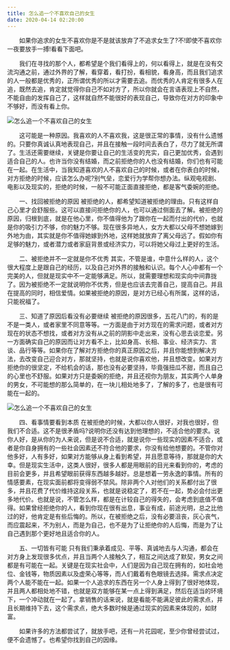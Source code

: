 ```yaml
---
title: 怎么追一个不喜欢自己的女生
date: 2020-04-14 02:20:00
---
```




　　如果你追求的女生不喜欢你是不是就该放弃了不追求女生了?不!即使不喜欢你一夜要放手一搏!看看下面吧。

　　我们在寻找的那个人，都希望是个我们看得上的，何以看得上，就是在没有交流沟通之前，通过外界的了解，看穿着，看打扮，看相貌，看身高，而且我们追求的人一般都是优秀的，正所谓优秀的所以才需要去追。而优秀的人肯定有很多人在追，既然去追，肯定就觉得你自己不如对方了，所以你就会在言语表现上不自然，不能自由的发挥自己了，这样就自然不能很好的表现自己，导致你在对方的印象中不够好，而没有看上你。

![怎么追一个不喜欢自己的女生](/img/d80934ecf15e729f69e1cfc3a8ca977c.jpg)

　　这可能是一种原因。我喜欢的人不喜欢我，这是很正常的事情，没有什么遗憾的。只要你真诚认真地表现自己，并且在接触一段时间去表白了，尽力了就无所谓了。生活还需要继续，关键是你要让自己的生活变的充实，自己更加优秀，会遇到适合自己的人。也许当你没有结婚，而之前拒绝你的人也没有结婚，你们也有可能在一起。在生活中，当我知道喜欢的人不喜欢自己的时候，或者在你表白的时候，对方拒绝的时候，应该怎么办呢?别气垒，恋爱行为学帮你想办法。纵观电视剧、电影以及现实的，拒绝的时候，一般不可能正面直接拒绝，都是客气委婉的拒绝。

　　一、找回被拒绝的原因 被拒绝的人，都希望知道被拒绝的理由。只有这样自己心里才会舒服些。这可以直接问拒绝你的人，也可以通过侧面去了解。被拒绝的原因，归根到底，就是在他心里，你不值得他为了跟你在一起而付出的代价，也就是你的吸引力不够，你的魅力不够。现在很多异地人，女方大都以父母不想她嫁到外地为由，其实就是你不值得她嫁到外地，这样她就放弃了离父母远了。假如你有足够的魅力，或者潜力或者家庭背景或经济实力，可以将她父母过上更好的生活。

　　二、被拒绝并不一定就是你不优秀 其实，不管是谁，中意什么样的人，这个很大程度上是跟自己的经历，以及自己对外界的接触和认识。每个人心中都有一个完美的人，但就是现实中不一定能够满足。所以，就需要理想和现实向中间靠拢了。因为被拒绝不一定就说明你不优秀，但是也应该去完善自己，提高自己。并且在提高的同时，相信爱情。如果被拒绝的原因，是对方已经心有所属，这样的话，只能祝福了。

　　三、知道了原因后看没有必要继续 被拒绝的原因很多，五花八门的，有的是不是一类人，或者家里不同意等等。一方面是由于对方现在的需求问题，或者对方现在的状态不想找，或者对方没有从之前的阴影中走出来，没有心思去谈恋爱。另一方面确实自己的原因而让对方看不上，比如身高、长相、事业、经济实力、言谈、品行等等。如果你在了解对方拒绝你的真正原因之后，并且你能想到解决方法，去改变自己迎合对方，那就坚持，也就是说你喜欢他，并且想改变。如果对方拒绝你的很坚定，不给机会的话，那也没有必要坚持，毕竟强扭瓜不甜，而且自己的心里也不舒服。如果对方只是委婉的拒绝，并且还视你为朋友，其实两个人单身的男女，不可能想的那么简单的，在一块儿相处地多了，了解的多了，也是很有可能在一起的。

![怎么追一个不喜欢自己的女生](/img/26c6db4b28095f8495753e6ef2311145.jpg)

　　四、看事情要看到本质 在被拒绝的时候，大都以你人很好，对我也很好，但我们不合适。这不是很矛盾吗?说明你还没有达到他理想的，不适合他的要求。说你人好，是从你的为人来说，但是说不合适，就是说你一些现实的因素不适合，或者是你自身拥有的一些社会因素还不符合他的要求，你没有给他想要的。不管你对他多好，人有多好，如果对方能够从身上看到希望，并且愿意等待，那就是你的大幸。但是现实生活中，这类人很好，很多人都是用眼前的目光来看到你的，考虑的目前会更多，并且希望眼前获得东西越多越好。总是想着一劳永逸的事情。所有的情感要素，在现实面前都将变得弱不禁风。除非两个人对他们的关系都付出了很多，并且花费了代价维持这段关系，也就是说稳定了，若不在一起，势必会付出更多地代价。也就是说，不管怎么样，都是在计较自己的得失的，会考虑到底值不值得。如果曾经拒绝你的人，看到你现在很有出息，事业有成，前途光明，总之比他过的好，他肯定是有些后悔的。所以，在被拒绝之后，没有必要沮丧，灰心丧气，而应震起来，不为别人，而是为自己，也不是为了让拒绝你的人后悔，而是为了让自己遇到那个更好地且适合你的人。

　　五、一切皆有可能 只有我们秉承着成见、平等、真诚地去与人沟通，都会在对方身上发现很多优点，并且当两个人接触久了，相互之间达成了默契，男女之间都是有可能在一起。关键是在现实社会中，人们是因为自己现在拥有的，如社会地位、金钱等，物质因素以及虚荣心等等，而人们戴着有色眼镜去选择。需求点决定两个人能不能在一起。如果一个人追求的东西在另一个人身上得到了很好地体现，并且两人都相处地不错，也就是双方能够在某一点上得到满足，然后在适当的环境下，一个冲动就在一起了。拿销售的话来说，就是看能不能满足彼此的需求点，并且长期维持下去，这个需求点，绝大多数时候是通过现实的因素来体现的，如财富。

　　如果许多的方法都尝试了，就放手吧，还有一片花园呢，至少你曾经尝试过，便不会遗憾了。也希望你找到自己的因缘。